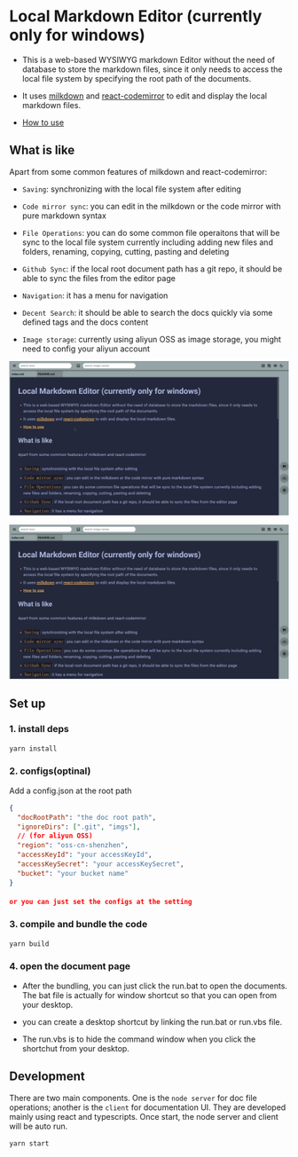 # Local Markdown Editor (currently only for windows)

*   This is a web-based WYSIWYG markdown Editor without the need of database to store the markdown files, since it only needs to access the local file system by specifying the root path of the documents.

*   It uses [milkdown](https://milkdown.dev/getting-started) and [react-codemirror](https://uiwjs.github.io/react-codemirror/) to edit and display the local markdown files.

*   [How to use](#set-up)

## What is like

Apart from some common features of milkdown and react-codemirror:

*   `Saving`: synchronizing with the local file system after editing

*   `Code mirror sync`: you can edit in the milkdown or the code mirror with pure markdown syntax

*   `File Operations`: you can do some common file operaitons that will be sync to the local file system currently including adding new files and folders, renaming, copying, cutting, pasting and deleting

*   `Github Sync`: if the local root document path has a git repo, it should be able to sync the files from the editor page

*   `Navigation`: it has a menu for navigation

*   `Decent Search`: it should be able to search the docs quickly via some defined tags and the docs content

*   `Image storage`: currently using aliyun OSS as image storage, you might need to config your aliyun account

![](./figures/demo1.gif)

![](./figures/demo2.gif)

## Set up

### 1. install deps

```bash
yarn install
```

### 2. configs(optinal)

Add a config.json at the root path

```json
{
  "docRootPath": "the doc root path",
  "ignoreDirs": [".git", "imgs"],
  // (for aliyun OSS)
  "region": "oss-cn-shenzhen",
  "accessKeyId": "your accessKeyId",
  "accessKeySecret": "your accessKeySecret",
  "bucket": "your bucket name"
}

or you can just set the configs at the setting
```

### 3. compile and bundle the code

```bash
yarn build
```

### 4. open the document page

*   After the bundling, you can just click the run.bat to open the documents. The bat file is actually for window shortcut so that you can open from your desktop.

*   you can create a desktop shortcut by linking the run.bat or run.vbs file.

*   The run.vbs is to hide the command window when you click the shortchut from your desktop.

## Development

There are two main components. One is the `node server` for doc file operations; another is the `client` for documentation UI. They are developed mainly using react and typescripts. Once start, the node server and client will be auto run.

```bash
yarn start
```

